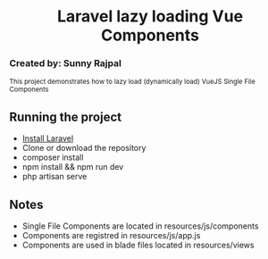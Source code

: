 <h1 align="center">Laravel lazy loading Vue Components</h1>
<h3>Created by: Sunny Rajpal</h3>
<small>This project demonstrates how to lazy load (dynamically load) VueJS Single File Components</small>

## Running the project

- [Install Laravel](https://laravel.com/docs/7.x/installation)
- Clone or download the repository
- composer install
- npm install && npm run dev
- php artisan serve

## Notes

- Single File Components are located in resources/js/components
- Components are registred in resources/js/app.js
- Components are used in blade files located in resources/views
